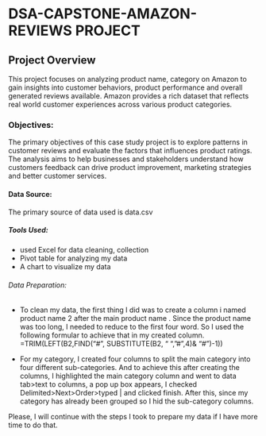 # DSA-CAPSTONE-AMAZON-REVIEWS PROJECT

## Project Overview
This project focuses on analyzing product name, category on Amazon to gain insights into customer behaviors, product performance and overall generated reviews available. Amazon provides a rich dataset that reflects real world customer experiences across various product categories.

### Objectives:
The primary objectives of this case study project is to explore patterns in customer reviews and evaluate the factors that influences product ratings. The analysis aims to help businesses and stakeholders understand how customers feedback can drive product improvement, marketing strategies and better customer services.

#### Data Source:
The primary source of data used is data.csv

##### Tools Used:
- used Excel for data cleaning, collection
- Pivot table for analyzing my data
- A chart to visualize my data

###### Data Preparation:
-	To clean my data, the first thing I did was to create a column i named product name 2 after the main product name . Since the product name was too long, I needed to reduce to the first four word. So I used the following formular to achieve that in my created column.
=TRIM(LEFT(B2,FIND(“#”, SUBSTITUTE(B2, “ “,”#”,4)& “#”)-1))

-	For my category, I created four columns to split the main category into four different sub-categories. And to achieve this after creating the columns, I highlighted the main category column and went to data tab>text to columns, a pop up box appears, I checked Delimited>Next>Order>typed | and clicked finish. After this, since my category has already been grouped so I hid the sub-category columns.
  
Please, I will continue with the steps I took to prepare my data if I have more time to do that.
